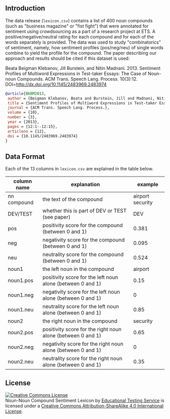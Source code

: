 ## Introduction

The data release (`lexicon.csv`) contains a list of 400 noun compounds (such as "business magazine" or "fist fight") that were annotated for sentiment using crowdsourcing as a part of a research project at ETS. A positive/negative/neutral rating for each compound and for each of the words separately is provided. The data was used to study "combinatorics" of sentiment, namely, how sentiment profiles (pos/neg/neu) of single words combine to yield the profile for the compound. The paper describing our approach and results should be cited if this dataset is used:


Beata Beigman Klebanov, Jill Burstein, and Nitin Madnani. 2013. 
Sentiment Profiles of Multiword Expressions in Test-taker Essays: The Case of Noun-noun Compounds. ACM Trans. Speech Lang. Process. 10(3):12. DOI=http://dx.doi.org/10.1145/2483969.2483974


```bibtex
@article{BKBM2013,
 author = {Beigman Klebanov, Beata and Burstein, Jill and Madnani, Nitin},
 title = {Sentiment Profiles of Multiword Expressions in Test-taker Essays: The Case of Noun-noun Compounds},
 journal = {ACM Trans. Speech Lang. Process.},
 volume = {10},
 number = {3},
 year = {2013},
 pages = {12:1--12:15},
 articleno = {12},
 doi = {10.1145/2483969.2483974}
}
```


## Data Format

Each of the 13 columns in `lexicon.csv` are explained in the table below.

| **column name** | **explanation**                                                 | **example**          |
|-------------|-------------------------------------------------------------|------------------|
| nn compound | the text of the compound                                    | airport security |
| DEV/TEST    | whether this is part of DEV or TEST (see paper)             | DEV              |
| pos         | positivity score for the compound (between 0 and 1)         | 0.381            |
| neg         | negativity score for the compound (between 0 and 1)         | 0.095            |
| neu         | neutrality score for the compound (between 0 and 1)         | 0.524            |
| noun1       | the left noun in the compound                               | airport          |
| noun1.pos   | positivity score for the left noun alone (between 0 and 1)  | 0.15             |
| noun1.neg   | negativity score for the left noun alone (between 0 and 1)  | 0                |
| noun1.neu   | neutrality score for the left noun alone (between 0 and 1)  | 0.85             |
| noun2       | the right noun in the compound                              | security         |
| noun2.pos   | positivity score for the right noun alone (between 0 and 1) | 0.65             |
| noun2.neg   | negativity score for the right noun alone (between 0 and 1) | 0                |
| noun2.neu   | neutrality score for the right noun alone (between 0 and 1) | 0.35             |

## License

<a rel="license" href="http://creativecommons.org/licenses/by-sa/4.0/"><img alt="Creative Commons License" style="border-width:0" src="https://i.creativecommons.org/l/by-sa/4.0/88x31.png" /></a><br /><span xmlns:dct="http://purl.org/dc/terms/" href="http://purl.org/dc/dcmitype/Dataset" property="dct:title" rel="dct:type">Noun-Noun Compound Sentiment Lexicon</span> by <a xmlns:cc="http://creativecommons.org/ns#" href="http://www.ets.org" property="cc:attributionName" rel="cc:attributionURL">Educational Testing Service</a> is licensed under a <a rel="license" href="http://creativecommons.org/licenses/by-sa/4.0/">Creative Commons Attribution-ShareAlike 4.0 International License</a>.
